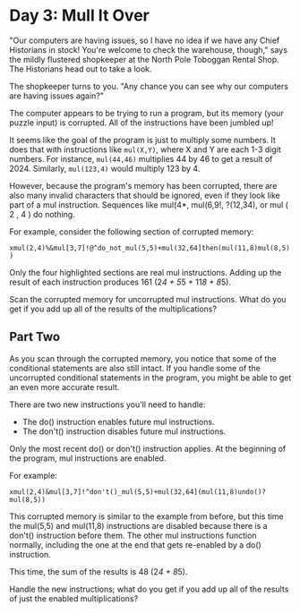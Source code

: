 # Day 3: Mull It Over

"Our computers are having issues, so I have no idea if we have any Chief
Historians in stock! You're welcome to check the warehouse, though," says the
mildly flustered shopkeeper at the North Pole Toboggan Rental Shop. The
Historians head out to take a look.

The shopkeeper turns to you. "Any chance you can see why our computers are
having issues again?"

The computer appears to be trying to run a program, but its memory (your puzzle
input) is corrupted. All of the instructions have been jumbled up!

It seems like the goal of the program is just to multiply some numbers. It does
that with instructions like `mul(X,Y)`, where X and Y are each 1-3 digit numbers.
For instance, `mul(44,46)` multiplies 44 by 46 to get a result of 2024.
Similarly, `mul(123,4)` would multiply 123 by 4.

However, because the program's memory has been corrupted, there are also many
invalid characters that should be ignored, even if they look like part of a mul
instruction. Sequences like mul(4*, mul(6,9!, ?(12,34), or mul ( 2 , 4 ) do
nothing.

For example, consider the following section of corrupted memory:

`xmul(2,4)%&mul[3,7]!@^do_not_mul(5,5)+mul(32,64]then(mul(11,8)mul(8,5))`

Only the four highlighted sections are real mul instructions. Adding up the
result of each instruction produces 161 (2*4 + 5*5 + 11*8 + 8*5).

Scan the corrupted memory for uncorrupted mul instructions. What do you get if
you add up all of the results of the multiplications?

## Part Two

As you scan through the corrupted memory, you notice that some of the
conditional statements are also still intact. If you handle some of the
uncorrupted conditional statements in the program, you might be able to get an
even more accurate result.

There are two new instructions you'll need to handle:

- The do() instruction enables future mul instructions.
- The don't() instruction disables future mul instructions.

Only the most recent do() or don't() instruction applies. At the beginning of
the program, mul instructions are enabled.

For example:

`xmul(2,4)&mul[3,7]!^don't()_mul(5,5)+mul(32,64](mul(11,8)undo()?mul(8,5))`

This corrupted memory is similar to the example from before, but this time the
mul(5,5) and mul(11,8) instructions are disabled because there is a don't()
instruction before them. The other mul instructions function normally,
including the one at the end that gets re-enabled by a do() instruction.

This time, the sum of the results is 48 (2*4 + 8*5).

Handle the new instructions; what do you get if you add up all of the results
of just the enabled multiplications?
